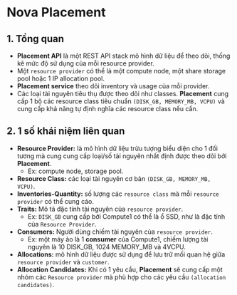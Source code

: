 # Nova Placement
## 1. Tổng quan
- **Placement API** là một REST API stack mô hình dữ liệu để theo dõi, thống kê mức độ sử dụng của mỗi resource provider.
- Một `resource provider` có thể là một compute node, một share storage pool hoặc 1 IP allocation pool.
- **Placement service** theo dõi inventory và usage của mỗi provider.
- Các loại tài nguyên tiêu thụ được theo dõi như classes. **Placement** cung cấp 1 bộ các resource class tiêu chuẩn `(DISK_GB, MEMORY_MB, VCPU)` và cung cấp khả năng tự định nghĩa các resource class nếu cần.

## 2. 1 số khái niệm liên quan
- **Resource Provider:** là mô hình dữ liệu trừu tượng biểu diện cho 1 đối tương mà cung cung cấp loại/số tài nguyên nhất định được theo dõi bởi **Placement**. 
  + Ex: compute node, storage pool.
- **Resource Class:** các loại tài nguyên cơ bản `(DISK_GB, MEMORY_MB, VCPU)`.
- **Inventories-Quantity:** số lượng các `resource class` mà mỗi `resource provider` có thể cung cáo.
- **Traits:** Mô tả đặc tính tài nguyên của `resource provider`. 
  + Ex: `DISK_GB` cung cấp bởi Compute1 có thể là ổ SSD, như là đặc tính của `Resource Provider`.
- **Consumers:**  Người dùng chiếm tài nguyên của `resource provider`.
  + Ex: một máy ảo là 1 **consumer** của Compute1, chiếm lượng tài nguyên là 10 DISK_GB, 1024 MEMORY_MB và 4VCPU.
- **Allocations:** mô hình dữ liệu được sử dụng để lưu trữ mối quan hệ giữa `resource provider` và `customer`.
- **Allocation Candidates:** Khi có 1 yêu cầu, **Placement** sẽ cung cấp một nhóm các `Resource provider` mà phù hợp cho các yêu cầu `(allocation candidates)`.

